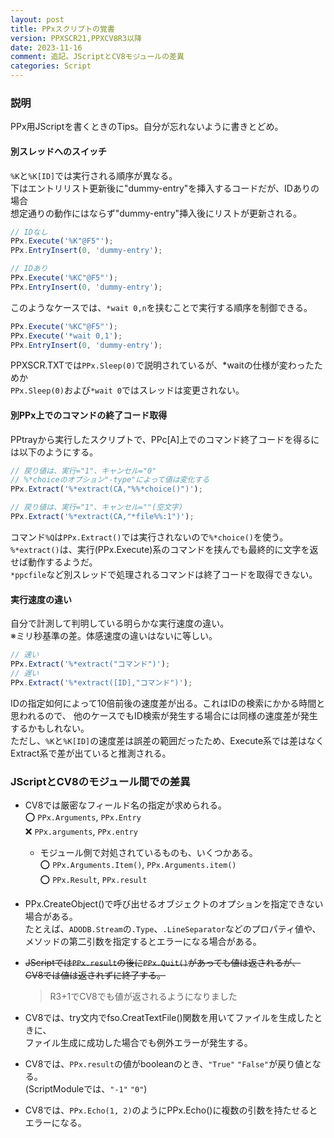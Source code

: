 ```yaml
---
layout: post
title: PPxスクリプトの覚書
version: PPXSCR21,PPXCV8R3以降
date: 2023-11-16
comment: 追記。JScriptとCV8モジュールの差異
categories: Script
---
```


### 説明

PPx用JScriptを書くときのTips。自分が忘れないように書きとどめ。  

#### 別スレッドへのスイッチ

`%K`と`%K[ID]`では実行される順序が異なる。  
下はエントリリスト更新後に"dummy-entry"を挿入するコードだが、IDありの場合  
想定通りの動作にはならず"dummy-entry"挿入後にリストが更新される。  

```javascript
// IDなし
PPx.Execute('%K"@F5"');
PPx.EntryInsert(0, 'dummy-entry');

// IDあり
PPx.Execute('%KC"@F5"');
PPx.EntryInsert(0, 'dummy-entry');
```

このようなケースでは、`*wait 0,n`を挟むことで実行する順序を制御できる。  

```javascript
PPx.Execute('%KC"@F5"');
PPx.Execute('*wait 0,1');
PPx.EntryInsert(0, 'dummy-entry');
```

PPXSCR.TXTでは`PPx.Sleep(0)`で説明されているが、\*waitの仕様が変わったためか  
`PPx.Sleep(0)`および`*wait 0`ではスレッドは変更されない。  

#### 別PPx上でのコマンドの終了コード取得

PPtrayから実行したスクリプトで、PPc[A]上でのコマンド終了コードを得るには以下のようにする。  

```javascript
// 戻り値は、実行="1"、キャンセル="0"
// %*choiceのオプション"-type"によって値は変化する
PPx.Extract('%*extract(CA,"%%*choice()")');

// 戻り値は、実行="1"、キャンセル=""(空文字)
PPx.Extract('%*extract(CA,"*file%%:1")');
```

コマンド`%Q`は`PPx.Extract()`では実行されないので`%*choice()`を使う。  
`%*extract()`は、実行(PPx.Execute)系のコマンドを挟んでも最終的に文字を返せば動作するようだ。  
`*ppcfile`など別スレッドで処理されるコマンドは終了コードを取得できない。

#### 実行速度の違い

自分で計測して判明している明らかな実行速度の違い。  
※ミリ秒基準の差。体感速度の違いはないに等しい。

```javascript
// 速い
PPx.Extract('%*extract("コマンド")');
// 遅い
PPx.Extract('%*extract([ID],"コマンド")');
```

IDの指定如何によって10倍前後の速度差が出る。これはIDの検索にかかる時間と思われるので、
他のケースでもID検索が発生する場合には同様の速度差が発生するかもしれない。  
ただし、`%K`と`%K[ID]`の速度差は誤差の範囲だったため、Execute系では差はなく
Extract系で差が出ていると推測される。

### JScriptとCV8のモジュール間での差異

- CV8では厳密なフィールド名の指定が求められる。  
 :o: `PPx.Arguments`, `PPx.Entry`  
 :x: `PPx.arguments`, `PPx.entry`

  - モジュール側で対処されているものも、いくつかある。  
    :o: `PPx.Arguments.Item()`, `PPx.Arguments.item()`  
    :o: `PPx.Result`, `PPx.result`

- PPx.CreateObject()で呼び出せるオブジェクトのオプションを指定できない場合がある。  
  たとえば、`ADODB.Stream`の`.Type`、`.LineSeparator`などのプロパティ値や、  
  メソッドの第二引数を指定するとエラーになる場合がある。

- ~~JScriptでは`PPx.result`の後に`PPx.Quit()`があっても値は返されるが、  
  CV8では値は返されずに終了する。~~  
  > R3+1でCV8でも値が返されるようになりました

- CV8では、try文内でfso.CreatTextFile()関数を用いてファイルを生成したときに、  
  ファイル生成に成功した場合でも例外エラーが発生する。

- CV8では、`PPx.result`の値がbooleanのとき、`"True"` `"False"`が戻り値となる。  
  (ScriptModuleでは、`"-1"` `"0"`)

- CV8では、`PPx.Echo(1, 2)`のようにPPx.Echo()に複数の引数を持たせるとエラーになる。
